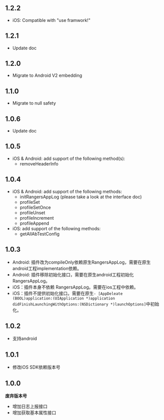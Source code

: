 ## 1.2.2
* iOS: Compatible with "use framwork!"

## 1.2.1
* Update doc

## 1.2.0
* Migrate to Android V2 embedding

## 1.1.0
* Migrate to null safety

## 1.0.6
* Update doc

## 1.0.5
* iOS & Android: add support of the following method(s):
  * removeHeaderInfo

## 1.0.4

* iOS & Android: add support of the following methods:
  * initRangersAppLog (please take a look at the interface doc)
  * profileSet
  * profileSetOnce
  * profileUnset
  * profileIncrement
  * profileAppend
* iOS: add support of the following methods:
  * getAllAbTestConfig

## 1.0.3

* Android: 插件改为compileOnly依赖原生RangersAppLog，需要在原生android工程implementation依赖。
* Android: 插件移除初始化接口，需要在原生android工程初始化RangersAppLog。
* iOS：插件本身不依赖 RangersAppLog。需要在ios工程中依赖。
* iOS：插件不提供初始化接口。需要在原生`- [AppDeleate (BOOL)application:(UIApplication *)application
    didFinishLaunchingWithOptions:(NSDictionary *)launchOptions]`中初始化。

## 1.0.2

* 支持android

## 1.0.1

* 修改iOS SDK依赖版本号

## 1.0.0

**废弃版本号**

* 增加日志上报接口
* 增加获取基本属性接口